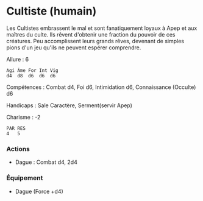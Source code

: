 # Cultiste (humain)
Les Cultistes embrassent le mal et sont fanatiquement loyaux à Apep et aux maîtres du culte. 
Ils rêvent d'obtenir une fraction du pouvoir de ces créatures. Peu accomplissent leurs grands rêves, devenant de simples pions d'un jeu qu'ils ne peuvent espérer comprendre.

Allure : 6

	Agi	Âme	For	Int	Vig
	d4	d8	d6	d6 	d6

Compétences : Combat d4, Foi d6, Intimidation d6, Connaissance (Occulte) d6

Handicaps : Sale Caractère, Serment(servir Apep)

Charisme : -2

	PAR RES
	4   5

### Actions

- Dague : Combat d4, 2d4

### Équipement

- Dague (Force +d4)
